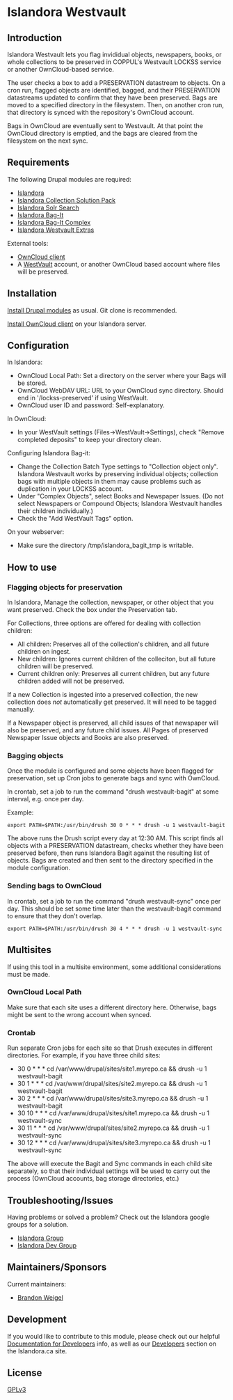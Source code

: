 # Islandora Westvault

## Introduction

Islandora Westvault lets you flag invididual objects, newspapers, books, or whole collections to be preserved in COPPUL's Westvault LOCKSS service 
or another OwnCloud-based service.

The user checks a box to add a PRESERVATION datastream to objects. On a cron run, flagged objects are identified, bagged, and their 
PRESERVATION datastreams updated to confirm that they have been preserved. Bags are moved to a specified directory in the filesystem. 
Then, on another cron run, that directory is synced with the repository's OwnCloud account.

Bags in OwnCloud are eventually sent to Westvault. At that point the OwnCloud directory is emptied, and the bags are cleared from 
the filesystem on the next sync.

## Requirements

The following Drupal modules are required:

 * [Islandora](https://github.com/islandora/islandora)
 * [Islandora Collection Solution Pack](https://github.com/islandora/islandora_solution_pack_collection)
 * [Islandora Solr Search](https://github.com/islandora/islandora_solr_search)
 * [Islandora Bag-It](https://github.com/islandora/islandora_bagit)
 * [Islandora Bag-It Complex](https://github.com/mjordan/islandora_bagit_complex)
 * [Islandora Westvault Extras](https://github.com/mjordan/islandora_westvault_extras)

External tools:

 * [OwnCloud client](https://software.opensuse.org/download/package?project=isv:ownCloud:desktop&package=owncloud-client)
 * A [WestVault](https://coppul.ca/westvault) account, or another OwnCloud based account where files will be preserved.

## Installation

[Install Drupal modules](https://drupal.org/documentation/install/modules-themes/modules-7) as usual. Git clone is recommended.

[Install OwnCloud client](https://software.opensuse.org/download/package?project=isv:ownCloud:desktop&package=owncloud-client) on your Islandora server. 

## Configuration

In Islandora:

* OwnCloud Local Path: Set a directory on the server where your Bags will be stored.
* OwnCloud WebDAV URL: URL to your OwnCloud sync directory. Should end in '/lockss-preserved' if using WestVault.
* OwnCloud user ID and password: Self-explanatory.

In OwnCloud:

* In your WestVault settings (Files->WestVault->Settings), check "Remove completed deposits" to keep your directory clean.

Configuring Islandora Bag-it:

* Change the Collection Batch Type settings to "Collection object only". Islandora Westvault works by preserving individual objects; collection bags with multiple objects in them may cause problems such as duplication in your LOCKSS account.
* Under "Complex Objects", select Books and Newspaper Issues. (Do not select Newspapers or Compound Objects; Islandora Westvault handles their children individually.)
* Check the "Add WestVault Tags" option.

On your webserver:

* Make sure the directory /tmp/islandora_bagit_tmp is writable.

## How to use

### Flagging objects for preservation

In Islandora, Manage the collection, newspaper, or other object that you want preserved. Check the box under the Preservation tab.

For Collections, three options are offered for dealing with collection children:

* All children: Preserves all of the collection's children, and all future children on ingest.
* New children: Ignores current children of the colleciton, but all future children will be preserved.
* Current children only: Preserves all current children, but any future children added will not be preserved.

If a new Collection is ingested into a preserved collection, the new collection does *not* automatically get preserved. It will need to be tagged manually.

If a Newspaper object is preserved, all child issues of that newspaper will also be preserved, and any future child issues. 
All Pages of preserved Newspaper Issue objects and Books are also preserved.

### Bagging objects

Once the module is configured and some objects have been flagged for preservation, set up Cron jobs to generate bags and sync with OwnCloud.

In crontab, set a job to run the command "drush westvault-bagit" at some interval, e.g. once per day. 

Example:

`export PATH=$PATH:/usr/bin/drush 30 0 * * * drush -u 1 westvault-bagit`

The above runs the Drush script every day at 12:30 AM. This script finds all objects with a PRESERVATION datastream, checks whether they have been preserved before,
then runs Islandora Bagit against the resulting list of objects. Bags are created and then sent to the directory specified in the module configuration.

### Sending bags to OwnCloud

In crontab, set a job to run the command "drush westvault-sync" once per day. This should be set some time later than the westvault-bagit command 
to ensure that they don't overlap.

`export PATH=$PATH:/usr/bin/drush 30 4 * * * drush -u 1 westvault-sync`

## Multisites

If using this tool in a multisite environment, some additional considerations must be made.

### OwnCloud Local Path

Make sure that each site uses a different directory here. Otherwise, bags might be sent to the wrong account when synced.

### Crontab

Run separate Cron jobs for each site so that Drush executes in different directories. For example, if you have three child sites: 

- 30 0 * * * cd /var/www/drupal/sites/site1.myrepo.ca && drush -u 1 westvault-bagit
- 30 1 * * * cd /var/www/drupal/sites/site2.myrepo.ca && drush -u 1 westvault-bagit
- 30 2 * * * cd /var/www/drupal/sites/site3.myrepo.ca && drush -u 1 westvault-bagit
- 30 10 * * * cd /var/www/drupal/sites/site1.myrepo.ca && drush -u 1 westvault-sync
- 30 11 * * * cd /var/www/drupal/sites/site2.myrepo.ca && drush -u 1 westvault-sync
- 30 12 * * * cd /var/www/drupal/sites/site3.myrepo.ca && drush -u 1 westvault-sync

The above will execute the Bagit and Sync commands in each child site separately, so that their individual settings will be used to carry out the process (OwnCloud accounts, bag storage directories, etc.)

## Troubleshooting/Issues

Having problems or solved a problem? Check out the Islandora google groups for a solution.

* [Islandora Group](https://groups.google.com/forum/?hl=en&fromgroups#!forum/islandora)
* [Islandora Dev Group](https://groups.google.com/forum/?hl=en&fromgroups#!forum/islandora-dev)

## Maintainers/Sponsors

Current maintainers:

* [Brandon Weigel](https://github.com/bondjimbond)

## Development

If you would like to contribute to this module, please check out our helpful [Documentation for Developers](https://github.com/Islandora/islandora/wiki#wiki-documentation-for-developers) info, as well as our [Developers](http://islandora.ca/developers) section on the Islandora.ca site.

## License

[GPLv3](http://www.gnu.org/licenses/gpl-3.0.txt)
